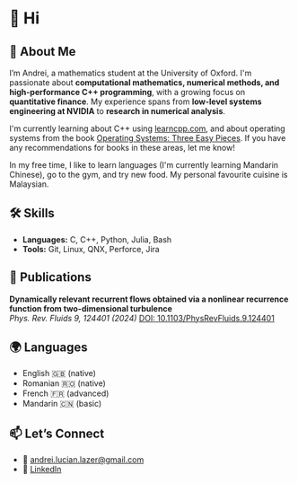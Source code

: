 # 👋 Hi

## 🚀 About Me  
I’m Andrei, a mathematics student at the University of Oxford. I'm passionate about **computational mathematics, numerical methods, and high-performance C++ programming**, with a growing focus on **quantitative finance**. My experience spans from **low-level systems engineering at NVIDIA** to **research in numerical analysis**.

I'm currently learning about C++ using [learncpp.com](https://learncpp.com), and about operating systems from the book [Operating Systems: Three Easy Pieces](https://pages.cs.wisc.edu/~remzi/OSTEP/). If you have any recommendations for books in these areas, let me know!

In my free time, I like to learn languages (I'm currently learning Mandarin Chinese), go to the gym, and try new food. My personal favourite cuisine is Malaysian.

## 🛠️ Skills  
- **Languages:** C, C++, Python, Julia, Bash
- **Tools:** Git, Linux, QNX, Perforce, Jira

## 📰 Publications
**Dynamically relevant recurrent flows obtained via a nonlinear recurrence function from two-dimensional turbulence**  
*Phys. Rev. Fluids 9, 124401 (2024)*
[DOI: 10.1103/PhysRevFluids.9.124401](https://doi.org/10.1103/PhysRevFluids.9.124401)

## 🌍 Languages  
- English 🇬🇧 (native)  
- Romanian 🇷🇴 (native)  
- French 🇫🇷 (advanced)  
- Mandarin 🇨🇳 (basic)

## 📫 Let’s Connect  
- 📧 andrei.lucian.lazer@gmail.com  
- 🔗 [LinkedIn](https://www.linkedin.com/in/andrei-lazer)    
